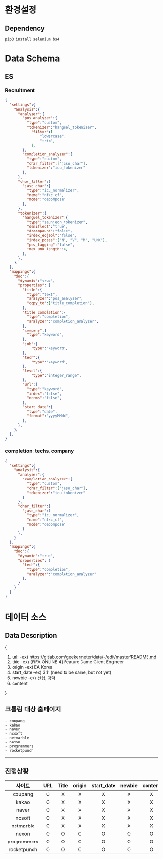 # 환경설정

## Dependency

```shell
pip3 install selenium bs4
```

# Data Schema

## ES

### Recruitment
```json
{
  "settings":{
    "analysis":{
      "analyzer":{
        "pos_analyzer":{
          "type":"custom",
          "tokenizer":"hanguel_tokenizer",
            "filter":[
                "lowercase",
                "trim",
            ],
        },
        "completion_analyzer":{
          "type":"custom",
          "char_filter":["jaso_char"],
          "tokenizer":"icu_tokenizer"
        },
      },
      "char_filter":{
        "jaso_char":{
          "type":"icu_normalizer",
          "name":"nfkc_cf",
          "mode":"decompose"
        },
      },
      "tokenizer":{
        "hanguel_tokenizer":{
          "type":"seunjeon_tokenizer",
          "deniflect":"true",
          "decompound":"false",
          "index_eojeol":"false",
          "index_poses":["N", "V", "M", "UNK"],
          "pos_tagging":"false",
          "max_unk_length":8,
        },
      },
    },
  },
  "mappings":{
    "doc":{
      "dynamic":"true",
      "properties": {
        "title":{
          "type":"text",
          "analyzer":"pos_analyzer",
          "copy_to":["title_completion"],
        },
        "title_completion":{
          "type":"completion",
          "analyzer":"completion_analyzer",
        },
        "company":{
          "type":"keyword",
        },
        "job":{
            "type":"keyword",
        },
        "tech":{
            "type":"keyword",
        },
        "level":{
            "type":"integer_range",
        },
        "url":{
          "type":"keyword",
          "index":"false",
          "norms":"false",
        },
        "start_date":{
          "type":"date",
          "format":"yyyyMMdd",
        },
      },
    },
  },
}
```

### completion: techs, company
```json
{
  "settings":{
    "analysis":{
      "analyzer":{
        "completion_analyzer":{
          "type":"custom",
          "char_filter":["jaso_char"],
          "tokenizer":"icu_tokenizer"
        }
      },
      "char_filter":{
        "jaso_char":{
          "type":"icu_normalizer",
          "name":"nfkc_cf",
          "mode":"decompose"
        }
      },
    }
  },
  "mappings":{
    "doc":{
      "dynamic":"true",
      "properties": {
        "tech":{
          "type":"completion",
          "analyzer":"completion_analyzer"
        },
      }
    }
  }
}
```


# 데이터 소스

## Data Description
{
1. url:
    -ex) https://gitlab.com/geekermeter/data/-/edit/master/README.md
2. title
    -ex) [FIFA ONLINE 4] Feature Game Client Engineer
3. origin
    -ex) EA Korea
4. start_date
    -ex) 3.11 (need to be same, but not yet)
5. newbie
    -ex) 신입, 경력
6. content

}

## 크롤링 대상 홈페이지

	- coupang
	- kakao
	- naver
	- ncsoft
	- netmarble
	- nexon
	- programmers
	- rocketpunch
-----------------------------

## 진행상황

|사이트|URL|Title|origin|start_date|newbie|content|auto|
|:--:|:--:|:--:|:--:|:--:|:--:|:--:|:--:|
|coupang|O|X|X|X|X|X|X|
|kakao|O|X|X|X|X|X|X|
|naver|O|X|X|X|X|X|X|
|ncsoft|O|X|X|X|X|X|X|
|netmarble|O|X|X|X|X|X|X|
|nexon|O|O|O|O|O|O|X|X|
|programmers|O|O|O|O|O|O|O|
|rocketpunch|O|O|O|O|O|O|O|
